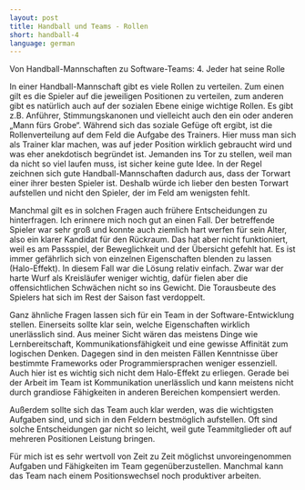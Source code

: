 ```yaml
---
layout: post
title: Handball und Teams - Rollen
short: handball-4
language: german
---
```


Von Handball-Mannschaften zu Software-Teams:
4\. Jeder hat seine Rolle


In einer Handball-Mannschaft gibt es viele Rollen zu verteilen. Zum einen gilt es die Spieler auf die jeweiligen Positionen zu verteilen, zum anderen gibt es natürlich auch auf der sozialen Ebene einige wichtige Rollen. Es gibt z.B. Anführer, Stimmungskanonen und vielleicht auch den ein oder anderen „Mann fürs Grobe“.
Während sich das soziale Gefüge oft ergibt, ist die Rollenverteilung auf dem Feld die Aufgabe des Trainers. Hier muss man sich als Trainer klar machen, was auf jeder Position wirklich gebraucht wird und was eher anekdotisch begründet ist. Jemanden ins Tor zu stellen, weil man da nicht so viel laufen muss, ist sicher keine gute Idee. In der Regel zeichnen sich gute Handball-Mannschaften dadurch aus, dass der Torwart einer ihrer besten Spieler ist. Deshalb würde ich lieber den besten Torwart aufstellen und nicht den Spieler, der im Feld am wenigsten fehlt.

Manchmal gilt es in solchen Fragen auch frühere Entscheidungen zu hinterfragen. Ich erinnere mich noch gut an einen Fall. Der betreffende Spieler war sehr groß und konnte auch ziemlich hart werfen für sein Alter, also ein klarer Kandidat für den Rückraum. Das hat aber nicht funktioniert, weil es am Passspiel, der Beweglichkeit und der Übersicht gefehlt hat. Es ist immer gefährlich sich von einzelnen Eigenschaften blenden zu lassen (Halo-Effekt). In diesem Fall war die Lösung relativ einfach. Zwar war der harte Wurf als Kreisläufer weniger wichtig, dafür fielen aber die offensichtlichen Schwächen nicht so ins Gewicht. Die Torausbeute des Spielers hat sich im Rest der Saison fast verdoppelt.

Ganz ähnliche Fragen lassen sich für ein Team in der Software-Entwicklung stellen. Einerseits sollte klar sein, welche Eigenschaften wirklich unerlässlich sind. Aus meiner Sicht wären das meistens Dinge wie Lernbereitschaft, Kommunikationsfähigkeit und eine gewisse Affinität zum logischen Denken. Dagegen sind in den meisten Fällen Kenntnisse über bestimmte Frameworks oder Programmiersprachen weniger essenziell. Auch hier ist es wichtig sich nicht dem Halo-Effekt zu erliegen. Gerade bei der Arbeit im Team ist Kommunikation unerlässlich und kann meistens nicht durch grandiose Fähigkeiten in anderen Bereichen kompensiert werden.

Außerdem sollte sich das Team auch klar werden, was die wichtigsten Aufgaben sind, und sich in den Feldern bestmöglich aufstellen. Oft sind solche Entscheidungen gar nicht so leicht, weil gute Teammitglieder oft auf mehreren Positionen Leistung bringen. 

Für mich ist es sehr wertvoll von Zeit zu Zeit möglichst unvoreingenommen Aufgaben und Fähigkeiten im Team gegenüberzustellen. Manchmal kann das Team nach einem Positionswechsel noch produktiver arbeiten.